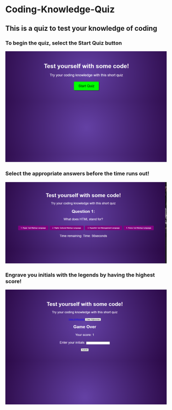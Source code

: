 # Coding-Knowledge-Quiz
## This is a quiz to test your knowledge of coding

### To begin the quiz, select the Start Quiz button
![img](./Assets/start%20quiz.png)

 ### Select the appropriate answers before the time runs out!
 ![img](./Assets/questions.png)
 ### Engrave you initials with the legends by having the highest score!
 ![img](./Assets/score%20sheet.png)

